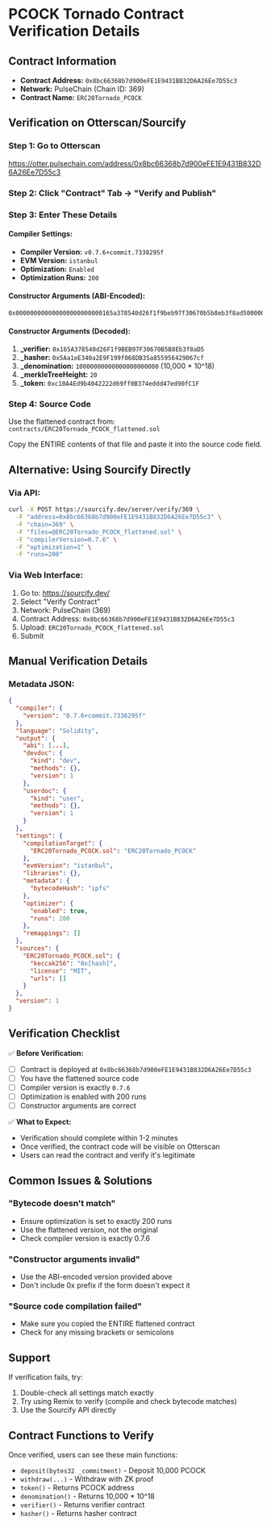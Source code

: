 # PCOCK Tornado Contract Verification Details

## Contract Information
- **Contract Address:** `0x8bc66368b7d900eFE1E9431B832D6A26Ee7D55c3`
- **Network:** PulseChain (Chain ID: 369)
- **Contract Name:** `ERC20Tornado_PCOCK`

## Verification on Otterscan/Sourcify

### Step 1: Go to Otterscan
https://otter.pulsechain.com/address/0x8bc66368b7d900eFE1E9431B832D6A26Ee7D55c3

### Step 2: Click "Contract" Tab → "Verify and Publish"

### Step 3: Enter These Details

#### Compiler Settings:
- **Compiler Version:** `v0.7.6+commit.7338295f`
- **EVM Version:** `istanbul`
- **Optimization:** `Enabled`
- **Optimization Runs:** `200`

#### Constructor Arguments (ABI-Encoded):
```
0x000000000000000000000000165a378540d26f1f9beb97f30670b5b8eb3f8ad50000000000000000000000005aa1ee340a2e9f199f068db35a855956429067cf0000000000000000000000000000000000000000021e19e0c9bab2400000000000000000000000000000000000000000000000000000000000000000000014000000000000000000000000c10a4ed9b4042222d69ff0b374eddd47ed90fc1f
```

#### Constructor Arguments (Decoded):
1. **_verifier:** `0x165A378540d26F1f9BEB97F30670B5B8Eb3f8aD5`
2. **_hasher:** `0x5Aa1eE340a2E9F199f068DB35a855956429067cf`
3. **_denomination:** `10000000000000000000000` (10,000 * 10^18)
4. **_merkleTreeHeight:** `20`
5. **_token:** `0xc10A4Ed9b4042222d69ff0B374eddd47ed90fC1F`

### Step 4: Source Code
Use the flattened contract from: `contracts/ERC20Tornado_PCOCK_flattened.sol`

Copy the ENTIRE contents of that file and paste it into the source code field.

## Alternative: Using Sourcify Directly

### Via API:
```bash
curl -X POST https://sourcify.dev/server/verify/369 \
  -F "address=0x8bc66368b7d900eFE1E9431B832D6A26Ee7D55c3" \
  -F "chain=369" \
  -F "files=@ERC20Tornado_PCOCK_flattened.sol" \
  -F "compilerVersion=0.7.6" \
  -F "optimization=1" \
  -F "runs=200"
```

### Via Web Interface:
1. Go to: https://sourcify.dev/
2. Select "Verify Contract"
3. Network: PulseChain (369)
4. Contract Address: `0x8bc66368b7d900eFE1E9431B832D6A26Ee7D55c3`
5. Upload: `ERC20Tornado_PCOCK_flattened.sol`
6. Submit

## Manual Verification Details

### Metadata JSON:
```json
{
  "compiler": {
    "version": "0.7.6+commit.7338295f"
  },
  "language": "Solidity",
  "output": {
    "abi": [...],
    "devdoc": {
      "kind": "dev",
      "methods": {},
      "version": 1
    },
    "userdoc": {
      "kind": "user",
      "methods": {},
      "version": 1
    }
  },
  "settings": {
    "compilationTarget": {
      "ERC20Tornado_PCOCK.sol": "ERC20Tornado_PCOCK"
    },
    "evmVersion": "istanbul",
    "libraries": {},
    "metadata": {
      "bytecodeHash": "ipfs"
    },
    "optimizer": {
      "enabled": true,
      "runs": 200
    },
    "remappings": []
  },
  "sources": {
    "ERC20Tornado_PCOCK.sol": {
      "keccak256": "0x[hash]",
      "license": "MIT",
      "urls": []
    }
  },
  "version": 1
}
```

## Verification Checklist

✅ **Before Verification:**
- [ ] Contract is deployed at `0x8bc66368b7d900eFE1E9431B832D6A26Ee7D55c3`
- [ ] You have the flattened source code
- [ ] Compiler version is exactly `0.7.6`
- [ ] Optimization is enabled with 200 runs
- [ ] Constructor arguments are correct

✅ **What to Expect:**
- Verification should complete within 1-2 minutes
- Once verified, the contract code will be visible on Otterscan
- Users can read the contract and verify it's legitimate

## Common Issues & Solutions

### "Bytecode doesn't match"
- Ensure optimization is set to exactly 200 runs
- Use the flattened version, not the original
- Check compiler version is exactly 0.7.6

### "Constructor arguments invalid"
- Use the ABI-encoded version provided above
- Don't include 0x prefix if the form doesn't expect it

### "Source code compilation failed"
- Make sure you copied the ENTIRE flattened contract
- Check for any missing brackets or semicolons

## Support

If verification fails, try:
1. Double-check all settings match exactly
2. Try using Remix to verify (compile and check bytecode matches)
3. Use the Sourcify API directly

## Contract Functions to Verify

Once verified, users can see these main functions:
- `deposit(bytes32 _commitment)` - Deposit 10,000 PCOCK
- `withdraw(...)` - Withdraw with ZK proof
- `token()` - Returns PCOCK address
- `denomination()` - Returns 10,000 * 10^18
- `verifier()` - Returns verifier contract
- `hasher()` - Returns hasher contract